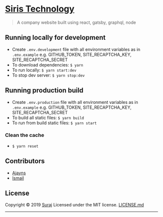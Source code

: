 # [Siris Technology](https://siristechnology.com)

> A company website built using react, gatsby, graphql, node

## Running locally for development

- Create `.env.development` file with all environment variables as in `.env.example` e.g. GITHUB_TOKEN, SITE_RECAPTCHA_KEY, SITE_RECAPTCHA_SECRET
- To download dependencies: `$ yarn`
- To run locally: `$ yarn start:dev`
- To stop dev server: `$ yarn stop:dev`

## Running production build

- Create `.env.production` file with all environment variables as in `.env.example` e.g. GITHUB_TOKEN, SITE_RECAPTCHA_KEY, SITE_RECAPTCHA_SECRET
- To build all static files: `$ yarn build`
- To run from build static files: `$ yarn start`

### Clean the cache

- `$ yarn reset`

## Contributors

- [Ajayns](https://github.com/ajayns)
- [Ismail](https://smakosh.com)

## License

Copyright © 2019 [Suraj](#Suraj)
Licensed under the MIT license. [LICENSE.md](LICENSE.md)

---
